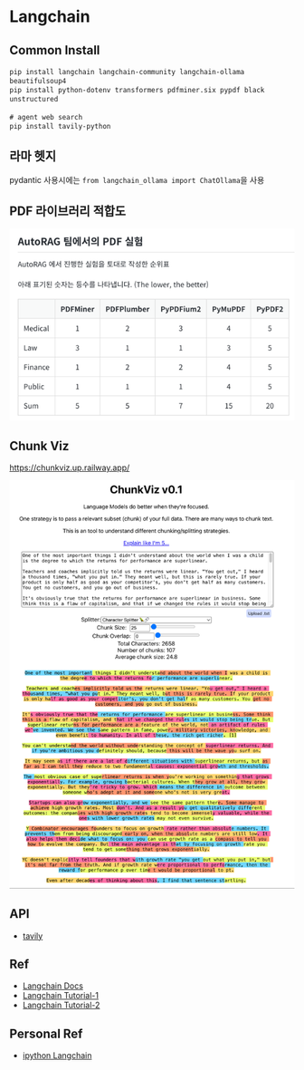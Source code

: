 # Langchain

## Common Install

```shell
pip install langchain langchain-community langchain-ollama beautifulsoup4
pip install python-dotenv transformers pdfminer.six pypdf black unstructured

# agent web search
pip install tavily-python
```

## 라마 헷지

pydantic 사용시에는 `from langchain_ollama import ChatOllama`을 사용

## PDF 라이브러리 적합도

![img.png](.images/img.png)

## Chunk Viz

https://chunkviz.up.railway.app/

![img.png](.images/chunkviz.png)

## API

* [tavily](https://app.tavily.com/home)

## Ref

* [Langchain Docs](https://python.langchain.com/v0.2/docs/introduction/)
* [Langchain Tutorial-1](https://wikidocs.net/231393)
* [Langchain Tutorial-2](https://wikidocs.net/233348)

## Personal Ref

* [ipython Langchain](https://github.com/kwon0koang/test_langchain/blob/master/src/0200_memory.ipynb)